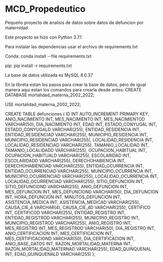 # MCD_Propedeutico
Pequeño proyecto de analisis de datos sobre datos de defuncion por maternidad

Este proyecto se hizo con Python 3.7.1

Para instalar las dependencias usar el archivo de requirements.txt

Conda:
conda install --file requirements.txt

pip:
pip install -r requirements.txt

La base de datos utilizada es MySQL 8.0.37

En la libreta estan los pasos para crear la base de datos, pero de igual manera aqui estan los comandos para crearla desde antes:
CREATE DATABASE mortalidad_materna_2002_2022;

USE mortalidad_materna_2002_2022;

CREATE TABLE defunciones (
    ID INT AUTO_INCREMENT PRIMARY KEY,
    ANIO_NACIMIENTO INT,
    MES_NACIMIENTO INT,
    MES_NACIMIENTOD VARCHAR(50),
    DIA_NACIMIENTO INT,
    EDAD INT,
    ESTADO_CONYUGAL INT,
    ESTADO_CONYUGALD VARCHAR(255),
    ENTIDAD_RESIDENCIA INT,
    ENTIDAD_RESIDENCIAD VARCHAR(255),
    MUNICIPIO_RESIDENCIA INT,
    MUNICIPIO_RESIDENCIAD VARCHAR(255),
    LOCALIDAD_RESIDENCIA INT,
    LOCALIDAD_RESIDENCIAD VARCHAR(255),
    TAMANIO_LOCALIDAD INT,
    TAMANIO_LOCALIDADD VARCHAR(255),
    OCUPACION_HABITUAL INT,
    OCUPACION_HABITUALD VARCHAR(255),
    ESCOLARIDAD INT,
    ESCOLARIDADD VARCHAR(255),
    DERECHOHABIENCIA INT,
    DERECHOHABIENCIAD VARCHAR(255),
    ENTIDAD_OCURRENCIA INT,
    ENTIDAD_OCURRENCIAD VARCHAR(255),
    MUNICIPIO_OCURRENCIA INT,
    MUNICIPIO_OCURRENCIAD VARCHAR(255),
    LOCALIDAD_OCURRENCIA INT,
    LOCALIDAD_OCURRENCIAD VARCHAR(255),
    SITIO_DEFUNCION INT,
    SITIO_DEFUNCIOND VARCHAR(255),
    ANIO_DEFUNCION INT,
    MES_DEFUNCION INT,
    MES_DEFUNCIOND VARCHAR(50),
    DIA_DEFUNCION INT,
    HORA_DEFUNCION INT,
    MINUTOS_DEFUNCION INT,
    ASISTENCIA_MEDICA INT,
    ASISTENCIA_MEDICAD VARCHAR(255),
    CAUSA_CIE_4 VARCHAR(4),
    CAUSA_CIE_4D VARCHAR(255),
    CERTIFICO INT,
    CERTIFICOD VARCHAR(255),
    ENTIDAD_REGISTRO INT,
    ENTIDAD_REGISTROD VARCHAR(255),
    MUNICIPIO_REGISTRO INT,
    MUNICIPIO_REGISTROD VARCHAR(255),
    ANIO_REGISTRO INT,
    MES_REGISTRO INT,
    MES_REGISTROD VARCHAR(50),
    DIA_REGISTRO INT,
    ANIO_CERTIFICACION INT,
    MES_CERTIFICACION INT,
    MES_CERTIFICACIOND VARCHAR(50),
    DIA_CERTIFICACION INT,
    ANIO_BASE_DATOS INT,
    RAZON_MORTALIDAD_MATERNA INT,
    RAZON_MORTALIDAD_MATERNAD VARCHAR(255),
    EDAD_QUINQUENAL INT,
    EDAD_QUINQUENALD VARCHAR(255)
);
